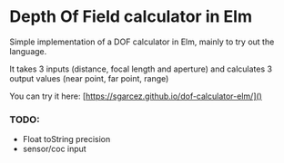 # Depth Of Field calculator in Elm

Simple implementation of a DOF calculator in Elm, mainly to try out the language.

It takes 3 inputs (distance, focal length and aperture) and calculates 3 output values (near point, far point, range)

You can try it here: [https://sgarcez.github.io/dof-calculator-elm/]()

### TODO:
- Float toString precision
- sensor/coc input
